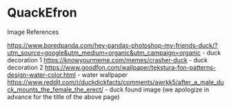 # QuackEfron

Image References

https://www.boredpanda.com/hey-pandas-photoshop-my-friends-duck/?utm_source=google&utm_medium=organic&utm_campaign=organic - duck decoration 1
https://knowyourmeme.com/memes/crasher-duck - duck decoration 2
https://www.goodfon.com/wallpaper/tekstura-fon-patterns-design-water-color.html - water wallpaper
https://www.reddit.com/r/duckdickfacts/comments/awrkk5/after_a_male_duck_mounts_the_female_the_erect/ - duck found image
(we apologize in advance for the title of the above page)